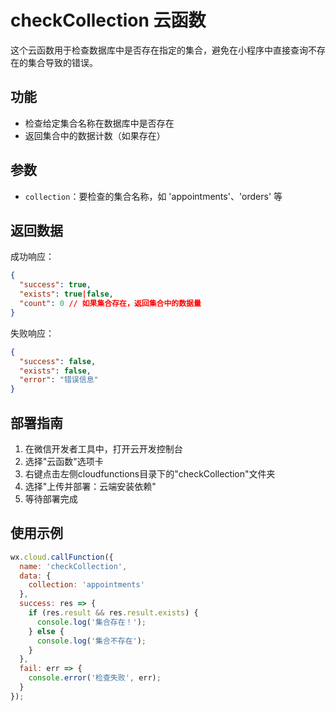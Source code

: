 # checkCollection 云函数

这个云函数用于检查数据库中是否存在指定的集合，避免在小程序中直接查询不存在的集合导致的错误。

## 功能

- 检查给定集合名称在数据库中是否存在
- 返回集合中的数据计数（如果存在）

## 参数

- `collection`：要检查的集合名称，如 'appointments'、'orders' 等

## 返回数据

成功响应：
```json
{
  "success": true,
  "exists": true|false,
  "count": 0 // 如果集合存在，返回集合中的数据量
}
```

失败响应：
```json
{
  "success": false,
  "exists": false,
  "error": "错误信息"
}
```

## 部署指南

1. 在微信开发者工具中，打开云开发控制台
2. 选择"云函数"选项卡
3. 右键点击左侧cloudfunctions目录下的"checkCollection"文件夹
4. 选择"上传并部署：云端安装依赖"
5. 等待部署完成

## 使用示例

```javascript
wx.cloud.callFunction({
  name: 'checkCollection',
  data: {
    collection: 'appointments'
  },
  success: res => {
    if (res.result && res.result.exists) {
      console.log('集合存在！');
    } else {
      console.log('集合不存在');
    }
  },
  fail: err => {
    console.error('检查失败', err);
  }
});
``` 